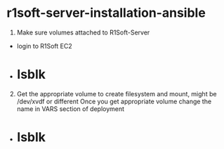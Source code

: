 # r1soft-server-installation-ansible

1. Make sure volumes attached to R1Soft-Server
  - login to R1Soft  EC2
  - # lsblk
  
2. Get the appropriate volume to create filesystem and mount, might be /dev/xvdf or different
   Once you get appropriate volume change the name in VARS section of deployment
  - # lsblk
    
